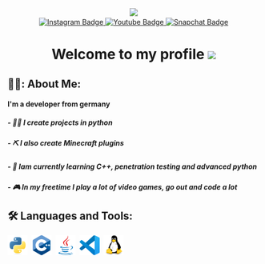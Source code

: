 <div id="header" align="center">
  <img src="https://media.discordapp.net/attachments/1094393138078044341/1140035733462192128/me.png" width="100"/>
</div>
<div id="badges" align="center">
  <a href="https://instagram.com/melih.ro">
    <img src="https://img.shields.io/badge/Instagram-purple?style=for-the-badge&logo=instagram&logoColor=white" alt="Instagram Badge"/>
  </a>
  <a href="https://www.youtube.com/channel/UCAxUyF37wenIG1BwlbKesVg">
    <img src="https://img.shields.io/badge/YouTube-red?style=for-the-badge&logo=youtube&logoColor=white" alt="Youtube Badge"/>
  </a>
  <a href="https://snapchat.com/add/melih6eins">
    <img src="https://img.shields.io/badge/Snapchat-yellow?style=for-the-badge&logo=snapchat&logoColor=white" alt="Snapchat Badge"/>
  </a>
  <h1>
    Welcome to my profile
    <img src="https://media.giphy.com/media/hvRJCLFzcasrR4ia7z/giphy.gif" width="30px"/>
  </h1>
</div>
<div>
  <h2>👨‍💻: About Me: </h2>
  <h4>I'm a developer from germany</h4>
  <h5>- 👨‍🎓 I create projects in python</h5>
  <h5>- ⛏️ I also create Minecraft plugins</h5>
  <h5>- 📘 Iam currently learning C++, penetration testing and advanced python</h5>
  <h5>- 🎮 In my freetime I play a lot of video games, go out and code a lot</h5>
</div>
<div>
  <h2>🛠️ Languages and Tools: </h2>
  <div>
    <img src="https://github.com/devicons/devicon/blob/master/icons/python/python-original.svg" title="Python" alt="Python" width="40" height="40"/>&nbsp;
    <img src="https://github.com/devicons/devicon/blob/master/icons/cplusplus/cplusplus-original.svg" title="Cpp" alt="Cpp" width="40" height="40"/>&nbsp;
    <img src="https://github.com/devicons/devicon/blob/master/icons/java/java-original.svg" title="Java" alt="Java" width="40" height="40"/>&nbsp;
    <img src="https://github.com/devicons/devicon/blob/master/icons/vscode/vscode-original.svg" title="Vscode" alt="Vscode" width="40" height="40"/>&nbsp;
    <img src="https://github.com/devicons/devicon/blob/master/icons/linux/linux-original.svg" title="Linux" alt="Linux" width="40" height="40"/>&nbsp; 
  </div>
</div>
